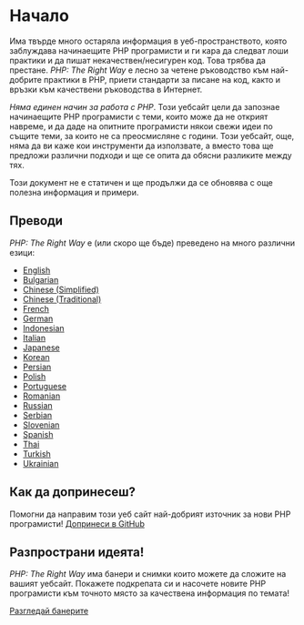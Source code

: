 # Начало

Има твърде много остаряла информация в уеб-пространството, която заблуждава начинаещите PHP програмисти и ги кара да
следват лоши практики и да пишат некачествен/несигурен код. Това трябва да престане. _PHP: The Right Way_ е лесно за четене
ръководство към най-добрите практики в PHP, приети стандарти за писане на код, както и връзки към качествени 
ръководства в Интернет.

_Няма единен начин за работа с PHP_. Този уебсайт цели да запознае начинаещите PHP програмисти с теми, които може да не открият навреме, и да даде на опитните програмисти някои свежи идеи по същите теми, за които не са преосмисляне с години. Този уебсайт, още, няма да ви каже кои инструменти да използвате, a вместо това ще предложи различни подходи и ще се опита да обясни разликите между тях.

Този документ не е статичен и ще продължи да се обновява с още полезна информация и примери.

## Преводи

_PHP: The Right Way_ е (или скоро ще бъде) преведено на много различни езици: 


* [English](http://www.phptherightway.com)
* [Bulgarian](http://bg.phptherightway.com/)
* [Chinese (Simplified)](http://laravel-china.github.io/php-the-right-way/)
* [Chinese (Traditional)](http://laravel-taiwan.github.io/php-the-right-way)
* [French](http://eilgin.github.io/php-the-right-way/)
* [German](http://rwetzlmayr.github.io/php-the-right-way/)
* [Indonesian](http://id.phptherightway.com/)
* [Italian](http://it.phptherightway.com/)
* [Japanese](http://ja.phptherightway.com)
* [Korean](http://modernpug.github.io/php-the-right-way/)
* [Persian](http://novid.github.io/php-the-right-way/)
* [Polish](http://pl.phptherightway.com/)
* [Portuguese](http://br.phptherightway.com/)
* [Romanian](https://bgui.github.io/php-the-right-way/)
* [Russian](http://getjump.github.io/ru-php-the-right-way)
* [Serbian](http://smatejic.github.io/php-the-right-way/)
* [Slovenian](http://sl.phptherightway.com)
* [Spanish](http://phpdevenezuela.github.io/php-the-right-way/)
* [Thai](https://apzentral.github.io/php-the-right-way/)
* [Turkish](http://hkulekci.github.io/php-the-right-way/)
* [Ukrainian](http://iflista.github.com/php-the-right-way/)

## Как да допринесеш?

Помогни да направим този уеб сайт най-добрият източник за нови PHP програмисти! [Допринеси в GitHub][1]

## Разпространи идеята!

_PHP: The Right Way_ има банери и снимки които можете да сложите на вашият уебсайт. Покажете подкрепата си и
насочете новите PHP програмисти към точното място за качествена информация по темата!

[Разгледай банерите][2]

[1]: https://github.com/metala/php-the-right-way-l10n-bg_BG/tree/gh-pages
[2]: /banners.html
